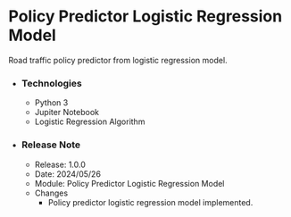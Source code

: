 # Policy Predictor Logistic Regression Model
Road traffic policy predictor from logistic regression model.

* ### Technologies
    * Python 3
    * Jupiter Notebook
    * Logistic Regression Algorithm

* ### Release Note
    * Release: 1.0.0
    * Date: 2024/05/26
    * Module: Policy Predictor Logistic Regression Model
    * Changes
        * Policy predictor logistic regression model implemented.
